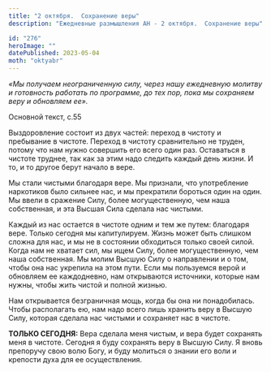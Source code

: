 ```yaml
---
title: "2 октября.  Сохранение веры"
description: "Ежедневные размышления АН - 2 октября.  Сохранение веры"

id: "276"
heroImage: ""
datePublished: 2023-05-04
moth: "oktyabr"
---
```


_«Мы получаем неограниченную силу, через нашу ежедневную молитву и готовность
работать по программе, до тех пор, пока мы сохраняем веру и обновляем ее»._

Основной текст, с.55

Выздоровление состоит из двух частей: переход в чистоту и пребывание в
чистоте. Переход в чистоту сравнительно не труден, потому что нам нужно
совершить его всего один раз. Оставаться в чистоте труднее, так как за этим
надо следить каждый день жизни. И то, и то другое берут начало в вере.

Мы стали чистыми благодаря вере. Мы признали, что употребление наркотиков было
сильнее нас, и мы прекратили бороться один на один. Мы ввели в сражение Силу,
более могущественную, чем наша собственная, и эта Высшая Сила сделала нас
чистыми.

Каждый из нас остается в чистоте одним и тем же путем: благодаря вере. Только
сегодня мы капитулируем. Жизнь может быть слишком сложна для нас, и мы не в
состоянии обходиться только своей силой. Когда нам не хватает сил, мы ищем
Силу, более могущественную, чем наша собственная. Мы молим Высшую Силу о
направлении и о том, чтобы она нас укрепила на этом пути. Если мы пользуемся
верой и обновляем ее каждодневно, нам открываются источники, которые нам
нужны, чтобы жить чистой и полной жизнью.

Нам открывается безграничная мощь, когда бы она ни понадобилась. Чтобы
располагать ею, нам надо всего лишь хранить веру в Высшую Силу, которая
сделала нас чистыми и сохраняет нас в чистоте.

**ТОЛЬКО СЕГОДНЯ:** Вера сделала меня чистым, и вера будет сохранять меня в
чистоте. Сегодня я буду сохранять веру в Высшую Силу. Я вновь препоручу свою
волю Богу, и буду молиться о знании его воли и крепости духа для ее
осуществления.
